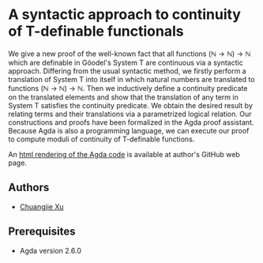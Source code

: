 # A syntactic approach to continuity of T-definable functionals
We give a new proof of the well-known fact that all functions (&#x2115; &#8594; &#x2115;) &#8594; &#x2115; which are definable in G&ouml;odel's System T are continuous via a syntactic approach. Differing from the usual syntactic method, we firstly perform a translation of System T into itself in which natural numbers are translated to functions (&#x2115; &#8594; &#x2115;) &#8594; &#x2115;. Then we inductively define a continuity predicate on the translated elements and show that the translation of any term in System T satisfies the continuity predicate. We obtain the desired result by relating terms and their translations via a parametrized logical relation. Our constructions and proofs have been formalized in the Agda proof assistant. Because Agda is also a programming language, we can execute our proof to compute moduli of continuity of T-definable functions.

An [html rendering of the Agda code](http://cj-xu.github.io/agda/TCont/index.html) is available at author's GitHub web page.

## Authors
- [Chuangjie Xu](http://cj-xu.github.io/)

## Prerequisites
- Agda version 2.6.0
